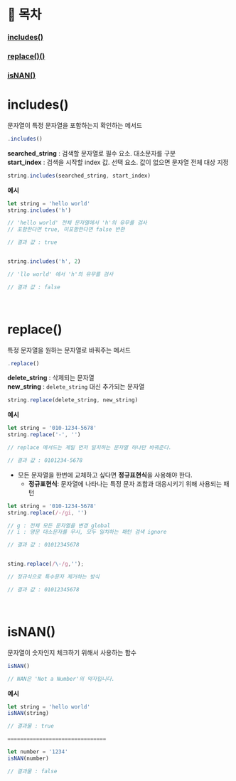 # :pushpin: 목차
### [includes()](#includes)
### [replace()()](#replace)
### [isNAN()](#isNAN)

# **includes**()
문자열이 특정 문자열을 포함하는지 확인하는 메서드
```jsx 
.includes()
```

**searched_string** : 검색할 문자열로 필수 요소. 대소문자를 구분<br>
**start_index** : 검색을 시작할 index 값. 선택 요소. 값이 없으면 문자열 전체 대상 지정
```jsx
string.includes(searched_string, start_index)
```

**예시**
```jsx
let string = 'hello world'
string.includes('h')

// 'hello world' 전체 문자열에서 'h'의 유무를 검사
// 포함한다면 true, 미포함한다면 false 반환

// 결과 값 : true


string.includes('h', 2)

// 'llo world' 에서 'h'의 유무를 검사

// 결과 값 : false
```
<br>

# **replace**()
특정 문자열을 원하는 문자열로 바꿔주는 메서드
```jsx 
.replace()
```
**delete_string** :  삭제되는 문자열<br>
**new_string** : `delete_string` 대신 추가되는 문자열
```jsx
string.replace(delete_string, new_string)
```
**예시**
```jsx
let string = '010-1234-5678'
string.replace('-', '')

// replace 메서드는 제일 먼저 일치하는 문자열 하나만 바꿔준다.

// 결과 값 : 0101234-5678
```
- 모든 문자열을 한번에 교체하고 싶다면 **정규표현식**을 사용해야 한다.
    - **정규표현식**: 문자열에 나타나는 특정 문자 조합과 대응시키기 위해 사용되는 패턴

```jsx
let string = '010-1234-5678'
string.replace(/-/gi, '') 

// g : 전체 모든 문자열을 변경 global
// i : 영문 대소문자를 무시, 모두 일치하는 패턴 검색 ignore

// 결과 값 : 01012345678


sting.replace(/\-/g,'');

// 정규식으로 특수문자 제거하는 방식

// 결과 값 : 01012345678
```

<br>

# **isNAN**()
문자열이 숫자인지 체크하기 위해서 사용하는 함수 <br>


```jsx
isNAN()

// NAN은 'Not a Number'의 약자입니다.
```
**예시**
```jsx
let string = 'hello world'
isNAN(string)

// 결과물 : true

===============================

let number = '1234'
isNAN(number)

// 결과물 : false

```